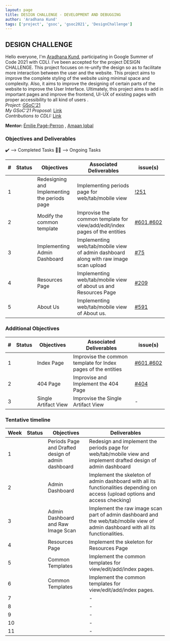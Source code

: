 ```yaml
---
layout: page
title: DESIGN CHALLENGE - DEVELOPMENT AND DEBUGGING
author: 'Aradhana Kund'
tags: ['project', 'gsoc', 'gsoc2021', 'DesignChallenge']
---
```


## DESIGN CHALLENGE

Hello everyone, I'm <a href="https://www.linkedin.com/in/aradhanakund/">Aradhana Kund</a>, participating in Google Summer of Code 2021 with CDLI. I’ve been accepted for the project DESIGN CHALLENGE. This project focuses on re-unify the design so as to facilitate more interaction between the user and the website. 
This project aims to improve the complete styling of the website using minimal space and complexity. Also, it aims to improve the designing of certain parts of the website to improve the User Interface. Ultimately, this project aims to add in important pages and improve the frontend, UI-UX of existing pages with proper accessibility to all kind of users .
<br>
<i>Project:</i>
<a href="https://summerofcode.withgoogle.com/projects/#5212285703815168">GSoC'21</a>
<br>
<i>My GSoC'21 Proposal:</i>
<a href="https://drive.google.com/file/d/1IxvKMPuqsF4AeSep5AUcHRAQ_ZxyC1ZN/view?usp=sharing">Link</a>
<br>
<i>Contributions to CDLI:</i>
<a href="https://gitlab.com/aradhana_kund">Link<a>
<br>

<b>Mentor: </b> <a href='https://www.linkedin.com/in/epageperron/'>Émilie Pagé-Perron</a> , <a href='https://www.linkedin.com/in/amaan-iqbal/'>Amaan Iqbal</a>

### Objectives and Deliverables

:heavy_check_mark: --> Completed Tasks
:man_technologist: --> Ongoing Tasks

| \# | Status  | Objectives                    | Associated Deliverables         | issue(s) |
| --- | --- | ----------------------------- | ---------------------------------------------- | -------- |
| 1 |  | Redesigning and Implementing the periods page | Implementing periods page for web/tab/mobile view | [!251](https://gitlab.com/cdli/framework/-/issues/251) |
| 2 |  | Modify the common template | Improvise the common template for view/add/edit/index pages of the entities | [#601](https://gitlab.com/cdli/framework/-/issues/601),[#602](https://gitlab.com/cdli/framework/-/issues/602) |
| 3 |  | Implementing Admin Dashboard | Implementing web/tab/mobile view of admin dashboard along with raw image scan upload | [#75](https://gitlab.com/cdli/framework/-/issues/75) |
| 4 |  | Resources Page | Implementing web/tab/mobile view of about us and Resources Page | [#209](https://gitlab.com/cdli/framework/-/issues/209) |
| 5 |  | About Us | Implementing web/tab/mobile view of About us. | [#591](https://gitlab.com/cdli/framework/-/issues/591) |
  
### Additional Objectives

| \# | Status  | Objectives         | Associated Deliverables                                             | issue(s) |
| --- | --- | ------------------ | ------------------------------------------------------------------- | -------- |
| 1 |  | Index Page | Improvise the common template for Index pages of the entities | [#601](https://gitlab.com/cdli/framework/-/issues/601),[#602](https://gitlab.com/cdli/framework/-/issues/602) |
| 2 |  | 404 Page | Improvise and Implement the 404 Page | [#404](https://gitlab.com/cdli/framework/-/issues/404) |
| 3 |  | Single Artifact View | Improvise the Single Artifact View | - |

### Tentative timeline  

| Week  | Status | Objectives | Deliverables |
|---|---|---|---|
| 1 |  | Periods Page and Drafted design of admin dashboard | Redesign and implement the periods page for web/tab/mobile view and implement drafted design of admin dashboard | - |
| 2 |  | Admin Dashboard | Implement the skeleton of admin dashboard with all its functionalities depending on access (upload options and access checking) | - |
| 3 |  | Admin Dashboard and Raw Image Scan | Implement the raw image scan part of admin dashboard and the web/tab/mobile view of admin dashboard with all its functionalities. | - |
| 4 |  | Resources Page | Implement the skeleton for Resources Page | - |
| 5 |  | Common Templates | Implement the common templates for view/edit/add/index pages. | - |
| 6 |  |  Common Templates | Implement the common templates for view/edit/add/index pages. | - |
| 7 |  |  | - |
| 8 |  |  | - |
| 9 |  |  | - |
| 10 |  |  | - |
| 11 |  |  | - |
  
